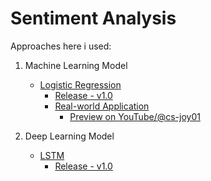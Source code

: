 # Sentiment Analysis

Approaches here i used:

1. Machine Learning Model
   
	- [Logistic Regression](https://github.com/cs-joy/Sentiment-Analysis-Model/tree/main/Machine-Learning/Logistic-Regression)
		- [Release - v1.0](https://github.com/cs-joy/Sentiment-Analysis-Model/releases/tag/v1.0)
		- [Real-world Application](https://github.com/cs-joy/sentiment-app/tree/main "Simple Django App")
			- [Preview on YouTube/@cs-joy01](https://www.youtube.com/watch?v=Y3EHamKgEFk "youtube.com/@cs-joy01")

2. Deep Learning Model

	- [LSTM](https://github.com/cs-joy/Sentiment-Analysis-Model/tree/main/Deep-Learning/LSTM)
		- [Release - v1.0](https://github.com/cs-joy/Sentiment-Analysis-Model/releases/tag/v1.0)
